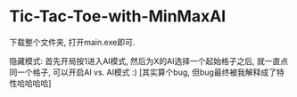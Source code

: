 # Tic-Tac-Toe-with-MinMaxAI

下载整个文件夹, 打开main.exe即可.

隐藏模式: 
首先开局按1进入AI模式, 然后为X的AI选择一个起始格子之后, 就一直点同一个格子, 可以开启AI vs. AI模式 :) [其实算个bug, 但bug最终被我解释成了特性哈哈哈哈]
